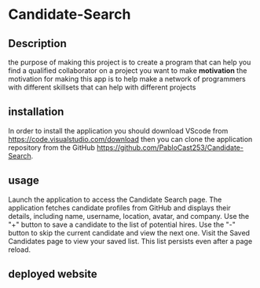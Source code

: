 # Candidate-Search

## Description 
the purpose of making this project is to create a program that can help you find a qualified collaborator on a project you want to make
**motivation** the motivation for making this app is to help make a network of programmers with different skillsets that can help with different projects 
 
 ## installation
 In order to install the application you should download VScode from https://code.visualstudio.com/download then you can clone the application repository from the GitHub  https://github.com/PabloCast253/Candidate-Search.

 ## usage

 Launch the application to access the Candidate Search page.
The application fetches candidate profiles from GitHub and displays their details, including name, username, location, avatar, and company.
Use the "+" button to save a candidate to the list of potential hires.
Use the "-" button to skip the current candidate and view the next one.
Visit the Saved Candidates page to view your saved list. This list persists even after a page reload.

## deployed website